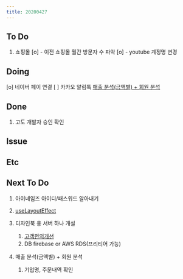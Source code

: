 ```yaml
---
title: 20200427
---
```


## To Do

1. 쇼핑몰
   [o] - 이전 쇼핑몰 월간 방문자 수 파악
   [o] - youtube 계정명 변경

## Doing

[o] 네이버 페이 연결
[ ] 카카오 알림톡
[매출 분석(금액별) + 회원 분석](https://docs.google.com/spreadsheets/d/1dwSUoILubWhU6qzmKu8sl046kc7_Kjrq8DotOievHMs/edit?usp=drive_web&ouid=100720800830700981560)

## Done

1. 고도 개발자 승인 확인

## Issue

## Etc

## Next To Do

1. 아이네임즈 아이디/패스워드 알아내기

2. [useLayoutEffect](https://www.youtube.com/watch?v=ommC6fS1SZg&list=PLN3n1USn4xlmyw3ebYuZmGp60mcENitdM&index=4)
3. 디자인북 용 서버 하나 개설
   1. [ 고객편의개선 ](https://www.notion.so/ec91e42cfe2a40da8c1f01f5d3c83c4a)
   2. DB firebase or AWS RDS(프리티어 가능)
4. 매출 분석(금액별) + 회원 분석
   1. 기업명, 주문내역 확인
